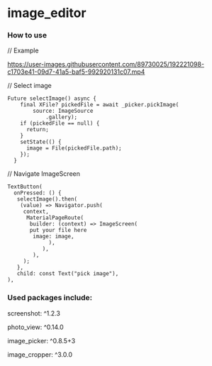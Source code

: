 # image_editor

### How to use

// Example

https://user-images.githubusercontent.com/89730025/192221098-c1703e41-09d7-41a5-baf5-992920131c07.mp4


// Select image
```
Future selectImage() async {
    final XFile? pickedFile = await _picker.pickImage(
        source: ImageSource
            .gallery); 
    if (pickedFile == null) {
      return;
    }
    setState(() {
      image = File(pickedFile.path);
    });
  }
```
// Navigate ImageScreen
```
TextButton(
  onPressed: () {
   selectImage().then(
    (value) => Navigator.push(
     context,
      MaterialPageRoute(
       builder: (context) => ImageScreen(
       put your file here
        image: image,
             ),
           ),
        ),
     );
   },
   child: const Text("pick image"),
),
 ```
 ### Used packages include:
 
screenshot: ^1.2.3

photo_view: ^0.14.0

image_picker: ^0.8.5+3

image_cropper: ^3.0.0
